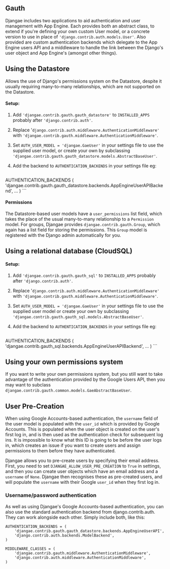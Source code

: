 ## Gauth

Djangae includes two applications to aid authentication and user management with 
App Engine. Each provides both an abstract class, to extend if you're defining your own custom User model, or a concrete version to use in place of `'django.contrib.auth.models.User'`.  Also provided are custom authentication backends which delegate to the App Engine users API and a middleware to handle the link between the Django's user object and App Engine's (amongst other things).


## Using the Datastore

Allows the use of Django's permissions system on the Datastore, despite it usually requiring many-to-many relationships, which are not supported on the Datastore.

#### Setup:

1. Add `'djangae.contrib.gauth.gauth_datastore'` to `INSTALLED_APPS` probably 
after `'django.contrib.auth'`.
2. Replace '`django.contrib.auth.middleware.AuthenticationMiddleware'` with 
`'djangae.contrib.gauth.middleware.AuthenticationMiddleware'`.
3. Set `AUTH_USER_MODEL = 'djangae.GaeUser'` in your settings file to use the supplied user model, or create your own by subclassing `'djangae.contrib.gauth.gauth_datastore.models.AbstractBaseUser'`.
4. Add the backend to `AUTHENTICATION_BACKENDS` in your settings file eg:

    ```
AUTHENTICATION_BACKENDS (
	'djangae.contrib.gauth.gauth_datastore.backends.AppEngineUserAPIBackend',
	 ...
)
    ```

#### Permissions

The Datastore-based user models have a `user_permissions` list field, which takes the place of the usual many-to-many relationship to a `Permission` model.  For groups, Djangae provides `djangae.contrib.gauth.Group`, which again has a list field for storing the permissions.  This `Group` model is registered with the Django admin automatically for you.


## Using a relational database (CloudSQL)


#### Setup:

1. Add `'djangae.contrib.gauth.gauth_sql'` to `INSTALLED_APPS` probably 
after `'django.contrib.auth'`.
2. Replace '`django.contrib.auth.middleware.AuthenticationMiddleware'` with 
`'djangae.contrib.gauth.middleware.AuthenticationMiddleware'`.
3. Set `AUTH_USER_MODEL = 'djangae.GaeUser'` in your settings file to use the supplied user model or create your own by subclassing `'djangae.contrib.gauth.gauth_sql.models.AbstractBaseUser'`.
4. Add the backend to `AUTHENTICATION_BACKENDS` in your settings file eg:

    ```
AUTHENTICATION_BACKENDS (
	'djangae.contrib.gauth_sql.backends.AppEngineUserAPIBackend',
	 ...
)
    ```


## Using your own permissions system

If you want to write your own permissions system, but you still want to take advantage of the authentication provided by the Google Users API, then you may want to subclass `djangae.contrib.gauth.common.models.GaeAbstractBaseUser`.



## User Pre-Creation

When using Google Accounts-based authentication, the `username` field of the user model is populated with the `user_id` which is provided by Google Accounts.  This is populated when the user object is created on the user's first log in, and is then used as the authentication check for subsequent log ins.  It is impossible to know what this ID is going to be before the user logs in, which creates an issue if you want to create users and assign permissions to them before they have authenticated.

Djangae allows you to pre-create users by specifying their email address.  First, you need to set `DJANGAE_ALLOW_USER_PRE_CREATION` to `True` in settings, and then you can create user objects which have an email address and a `username` of `None`.  Djangae then recognises these as pre-created users, and will populate the `username` with their Google `user_id` when they first log in.

### Username/password authentication

As well as using Djangae's Google Accounts-based authentication, you can also use the standard authentication backend from django.contrib.auth.  They can work alongside each other.  Simply include both, like this:


```
AUTHENTICATION_BACKENDS = (
    'djangae.contrib.gauth.gauth_datastore.backends.AppEngineUserAPI',
    'django.contrib.auth.backends.ModelBackend',
)

MIDDLEWARE_CLASSES = (
    'djangae.contrib.gauth.middleware.AuthenticationMiddleware',
    'django.contrib.auth.middleware.AuthenticationMiddleware',
)
```
